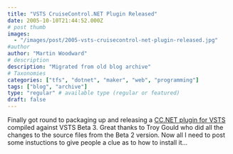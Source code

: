 ```yaml
---
title: "VSTS CruiseControl.NET Plugin Released"
date: 2005-10-10T21:44:52.000Z
# post thumb
images:
  - "/images/post/2005-vsts-cruisecontrol-net-plugin-released.jpg"
#author
author: "Martin Woodward"
# description
description: "Migrated from old blog archive"
# Taxonomies
categories: ["tfs", "dotnet", "maker", "web", "programming"]
tags: ["blog", "archive"]
type: "regular" # available type (regular or featured)
draft: false
---
```

Finally got round to packaging up and releasing a [CC.NET plugin for VSTS](http://vstsplugins.sourceforge.net/index.php/archives/news/2005/8) compiled against VSTS Beta 3.  Great thanks to Troy Gould who did all the changes to the source files from the Beta 2 version.  Now all I need to post some instuctions to give people a clue as to how to install it...